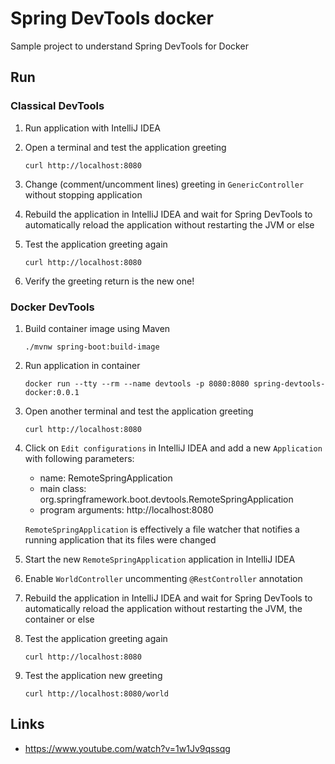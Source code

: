 
# Spring DevTools docker

Sample project to understand Spring DevTools for Docker

## Run

### Classical DevTools

1. Run application with IntelliJ IDEA

2. Open a terminal and test the application greeting

    `curl http://localhost:8080`

3. Change (comment/uncomment lines) greeting in `GenericController` without stopping application

4. Rebuild the application in IntelliJ IDEA and wait for Spring DevTools to automatically reload the application without restarting the JVM or else

5. Test the application greeting again

    `curl http://localhost:8080`

6. Verify the greeting return is the new one!

### Docker DevTools

1. Build container image using Maven

    `./mvnw spring-boot:build-image`
    
2. Run application in container

    `docker run --tty --rm --name devtools -p 8080:8080 spring-devtools-docker:0.0.1`

3. Open another terminal and test the application greeting

    `curl http://localhost:8080`

4. Click on `Edit configurations` in IntelliJ IDEA and add a new `Application` with following parameters:

    - name: RemoteSpringApplication
    - main class: org.springframework.boot.devtools.RemoteSpringApplication
    - program arguments: http://localhost:8080
    
    `RemoteSpringApplication` is effectively a file watcher that notifies a running application that its files were changed

5. Start the new `RemoteSpringApplication` application in IntelliJ IDEA 

6. Enable `WorldController` uncommenting `@RestController` annotation

7. Rebuild the application in IntelliJ IDEA and wait for Spring DevTools to automatically reload the application without restarting the JVM, the container or else

8. Test the application greeting again

    `curl http://localhost:8080`

9. Test the application new greeting

    `curl http://localhost:8080/world`

## Links
- https://www.youtube.com/watch?v=1w1Jv9qssqg
